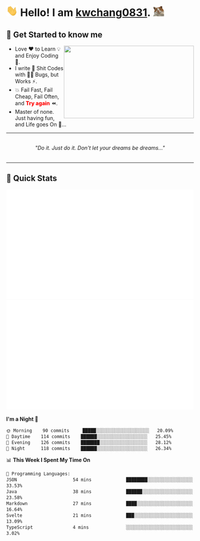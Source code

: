 <h1> <img src="./assets/hi.gif" height="30px"> Hello! I am <a href="https://github.com/kwchang0831">kwchang0831</a>. <img src="./assets/cool-cat.gif" height="30px"> </h1>
</h1>

## 🎉 Get Started to know me

<a href="#"><img align="right" src="https://media.tenor.com/S5qCffxIFdUAAAAC/the-muppet-kermit-the-frog.gif" width="349" height="195" /></a>

- Love ❤️ to Learn 💡 and Enjoy Coding 🤗.
- I write 💩 Shit Codes with 🐛🐛 Bugs, but Works ⚡️.
- 💥 Fail Fast, Fail Cheap, Fail Often, and <span style="color:red;font-weight:800;">Try again</span> ⏪️.
- Master of none. Just having fun, and Life goes On 🌱...

<hr/>
<br/>
<div align="center">
<i>"Do it. Just do it. Don't let your dreams be dreams..." </i>
</div>
<br/>
<hr/>

## 🙈 Quick Stats

![](https://raw.githubusercontent.com/kwchang0831/kwchang0831/output/generated/overview.svg)
![](https://raw.githubusercontent.com/kwchang0831/kwchang0831/output/generated/languages.svg)

<!--START_SECTION:waka-->
**I'm a Night 🦉** 

```text
🌞 Morning    90 commits     █████░░░░░░░░░░░░░░░░░░░░   20.09% 
🌆 Daytime    114 commits    ██████░░░░░░░░░░░░░░░░░░░   25.45% 
🌃 Evening    126 commits    ███████░░░░░░░░░░░░░░░░░░   28.12% 
🌙 Night      118 commits    ██████░░░░░░░░░░░░░░░░░░░   26.34%

```


📊 **This Week I Spent My Time On** 

```text
💬 Programming Languages: 
JSON                     54 mins             ████████░░░░░░░░░░░░░░░░░   33.53% 
Java                     38 mins             ██████░░░░░░░░░░░░░░░░░░░   23.58% 
Markdown                 27 mins             ████░░░░░░░░░░░░░░░░░░░░░   16.64% 
Svelte                   21 mins             ███░░░░░░░░░░░░░░░░░░░░░░   13.09% 
TypeScript               4 mins              ░░░░░░░░░░░░░░░░░░░░░░░░░   3.02%

```


<!--END_SECTION:waka-->

